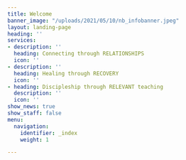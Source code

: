 ```yaml
---
title: Welcome
banner_image: "/uploads/2021/05/10/nb_infobanner.jpeg"
layout: landing-page
heading: ''
services:
- description: ''
  heading: Connecting through RELATIONSHIPS
  icon: ''
- description: ''
  heading: Healing through RECOVERY
  icon: ''
- heading: Discipleship through RELEVANT teaching
  description: ''
  icon: ''
show_news: true
show_staff: false
menu:
  navigation:
    identifier: _index
    weight: 1

---
```

